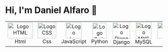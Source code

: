 # Hi, I'm Daniel Alfaro 👋

<table>
    <tbody>
        <tr>
            <td align="center" width="100">
                <img src="https://external-content.duckduckgo.com/iu/?u=https%3A%2F%2F4.bp.blogspot.com%2F-K3xPJlyU5mk%2FXGfNIFz6yyI%2FAAAAAAAAR80%2FA4JTnhu4ilUdnQ3TgtgE414oRw55owL8QCLcBGAs%2Fs1600%2FHTML%252B5.png&f=1&nofb=1" alt="Logo HTML" width="80" height="50">
                <br>
                Html
            </td>
            <td align="center" width="100">
                <img src="https://external-content.duckduckgo.com/iu/?u=https%3A%2F%2Fwww.freepnglogos.com%2Fuploads%2Fhtml5-logo-png%2Fhtml5-logo-css-logo-png-transparent-svg-vector-bie-supply-9.png&f=1&nofb=1" alt="Logo CSS" width="59" height="50">
                <br>
                Css
            </td>
            <td align="center" width="100">
                <img src="https://external-content.duckduckgo.com/iu/?u=https%3A%2F%2Fcdn.iconscout.com%2Ficon%2Ffree%2Fpng-512%2Fjavascript-2038874-1720087.png&f=1&nofb=1" alt="Logo JavaScript" width="50" height="50">
                <br>
                JavaScript
            </td>
            <td align="center" width="100">
                <img src="https://external-content.duckduckgo.com/iu/?u=https%3A%2F%2Flogos-download.com%2Fwp-content%2Fuploads%2F2016%2F10%2FPython_logo_icon.png&f=1&nofb=1" alt="Logo Python" width="45" height="49">
                <br>
                Python
            </td>
            <td align="center" width="100">
                <img src="https://external-content.duckduckgo.com/iu/?u=https%3A%2F%2Flogodix.com%2Flogo%2F1758841.png&f=1&nofb=1" alt="Logo Django" width="55" height="53">
                <br>
                Django
            </td>
            <td align="center" width="100">
                <img src="https://external-content.duckduckgo.com/iu/?u=https%3A%2F%2Fpngimg.com%2Fuploads%2Fmysql%2Fmysql_PNG36.png&f=1&nofb=1" alt="Logo MYSQL" width="50" height="52">
                <br>
                MySQL
            </td>
            <td align="center" width="100">
                <img src="https://external-content.duckduckgo.com/iu/?u=https%3A%2F%2Flogos-marques.com%2Fwp-content%2Fuploads%2F2021%2F03%2FLinux-Logo.png&f=1&nofb=1" alt="Logo Linux" width="75" height="50"> 
                <br>
                Linux
            </td>
            <td align="center" width="100">
                <img src="https://external-content.duckduckgo.com/iu/?u=https%3A%2F%2Fcdn.freebiesupply.com%2Flogos%2Flarge%2F2x%2Fgit-icon-logo-png-transparent.png&f=1&nofb=1" alt="Logo Git" width="50" height="50">
                <br>
                Git
            </td>
        </tr>
    </tbody>
</table>
